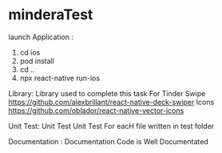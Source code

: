 # minderaTest

launch Application :
1. cd ios
2. pod install
3. cd ..
4. npx react-native run-ios

Library:
Library used to complete this task For Tinder Swipe
https://github.com/alexbrillant/react-native-deck-swiper
Icons
https://github.com/oblador/react-native-vector-icons

Unit Test:
Unit Test Unit Test For eacH file written in test folder

Documentation :
Documentation Code is Well Documentated
